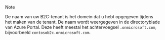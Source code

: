 > [!NOTE]
> De naam van uw B2C-tenant is het domein dat u hebt opgegeven tijdens het maken van de tenant. De naam wordt weergegeven in de directoryblade van Azure Portal.  Deze heeft meestal het achtervoegsel `.onmicrosoft.com`, bijvoorbeeld `contosob2c.onmicrosoft.com`.
> 
> 



<!--HONumber=Feb17_HO2-->


